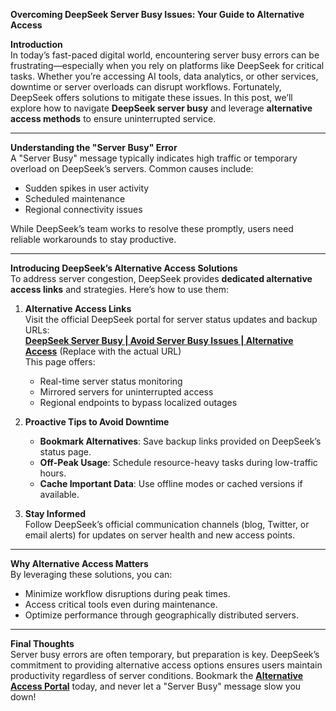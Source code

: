 **Overcoming DeepSeek Server Busy Issues: Your Guide to Alternative Access**  

**Introduction**  
In today’s fast-paced digital world, encountering server busy errors can be frustrating—especially when you rely on platforms like DeepSeek for critical tasks. Whether you’re accessing AI tools, data analytics, or other services, downtime or server overloads can disrupt workflows. Fortunately, DeepSeek offers solutions to mitigate these issues. In this post, we’ll explore how to navigate **DeepSeek server busy** and leverage **alternative access methods** to ensure uninterrupted service.  

---

**Understanding the "Server Busy" Error**  
A "Server Busy" message typically indicates high traffic or temporary overload on DeepSeek’s servers. Common causes include:  
- Sudden spikes in user activity  
- Scheduled maintenance  
- Regional connectivity issues  

While DeepSeek’s team works to resolve these promptly, users need reliable workarounds to stay productive.  

---

**Introducing DeepSeek’s Alternative Access Solutions**  
To address server congestion, DeepSeek provides **dedicated alternative access links** and strategies. Here’s how to use them:  

1. **Alternative Access Links**  
   Visit the official DeepSeek portal for server status updates and backup URLs:  
   **[DeepSeek Server Busy | Avoid Server Busy Issues | Alternative Access](https://deepseekserverbusy.com)** (Replace with the actual URL)  
   This page offers:  
   - Real-time server status monitoring  
   - Mirrored servers for uninterrupted access  
   - Regional endpoints to bypass localized outages  

2. **Proactive Tips to Avoid Downtime**  
   - **Bookmark Alternatives**: Save backup links provided on DeepSeek’s status page.  
   - **Off-Peak Usage**: Schedule resource-heavy tasks during low-traffic hours.  
   - **Cache Important Data**: Use offline modes or cached versions if available.  

3. **Stay Informed**  
   Follow DeepSeek’s official communication channels (blog, Twitter, or email alerts) for updates on server health and new access points.  

---

**Why Alternative Access Matters**  
By leveraging these solutions, you can:  
- Minimize workflow disruptions during peak times.  
- Access critical tools even during maintenance.  
- Optimize performance through geographically distributed servers.  

---

**Final Thoughts**  
Server busy errors are often temporary, but preparation is key. DeepSeek’s commitment to providing alternative access options ensures users maintain productivity regardless of server conditions. Bookmark the **[Alternative Access Portal](https://deepseekserverbusy.com)** today, and never let a "Server Busy" message slow you down!  

